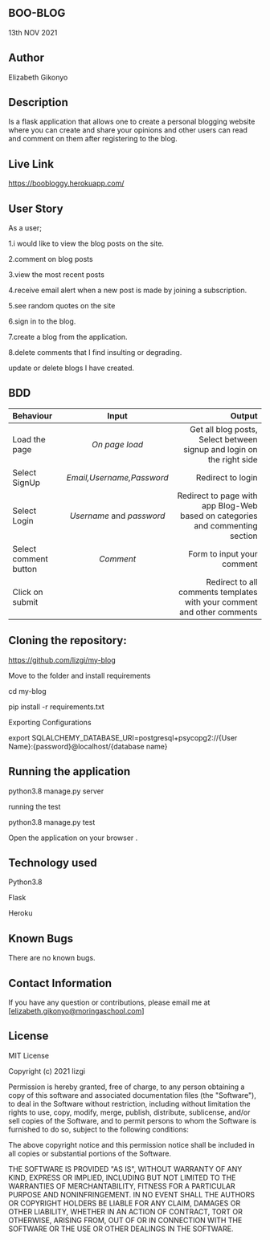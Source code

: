 ## BOO-BLOG

13th NOV 2021

## Author
Elizabeth Gikonyo

## Description
Is a flask application that allows one to create a personal blogging website where you can create and share your opinions and other users can read and comment on them after registering to the blog.

## Live Link

https://boobloggy.herokuapp.com/

## User Story

As a user;

1.i would like to view the blog posts on the site.

2.comment on blog posts

3.view the most recent posts

4.receive email alert when a new post is made by joining a subscription.

5.see random quotes on the site

6.sign in to the blog.

7.create a blog from the application.

8.delete comments that I find insulting or degrading.

update or delete blogs I have created.

## BDD
| Behaviour | Input | Output |
| :---------------- | :---------------: | ------------------: |
| Load the page | *On page load* | Get all blog posts, Select between signup and login on the right side|
| Select SignUp| *Email,Username,Password* | Redirect to login|
| Select Login | *Username* and *password* | Redirect to page with app Blog-Web based on categories and commenting section|
| Select comment button | *Comment* | Form to input your comment|
| Click on submit |  | Redirect to all comments templates with your comment and other comments|

## Cloning the repository:

https://github.com/lizgi/my-blog

Move to the folder and install requirements

cd my-blog

pip install -r requirements.txt

Exporting Configurations

export SQLALCHEMY_DATABASE_URI=postgresql+psycopg2://{User Name}:{password}@localhost/{database name}

## Running the application

python3.8 manage.py server

running the test

python3.8 manage.py test

Open the application on your browser .

## Technology used

Python3.8

Flask

Heroku

## Known Bugs

There are no known bugs.

## Contact Information

If you have any question or contributions, please email me at [elizabeth.gikonyo@moringaschool.com]

## License

MIT License

Copyright (c) 2021 lizgi

Permission is hereby granted, free of charge, to any person obtaining a copy
of this software and associated documentation files (the "Software"), to deal
in the Software without restriction, including without limitation the rights
to use, copy, modify, merge, publish, distribute, sublicense, and/or sell
copies of the Software, and to permit persons to whom the Software is
furnished to do so, subject to the following conditions:

The above copyright notice and this permission notice shall be included in all
copies or substantial portions of the Software.

THE SOFTWARE IS PROVIDED "AS IS", WITHOUT WARRANTY OF ANY KIND, EXPRESS OR
IMPLIED, INCLUDING BUT NOT LIMITED TO THE WARRANTIES OF MERCHANTABILITY,
FITNESS FOR A PARTICULAR PURPOSE AND NONINFRINGEMENT. IN NO EVENT SHALL THE
AUTHORS OR COPYRIGHT HOLDERS BE LIABLE FOR ANY CLAIM, DAMAGES OR OTHER
LIABILITY, WHETHER IN AN ACTION OF CONTRACT, TORT OR OTHERWISE, ARISING FROM,
OUT OF OR IN CONNECTION WITH THE SOFTWARE OR THE USE OR OTHER DEALINGS IN THE
SOFTWARE.
